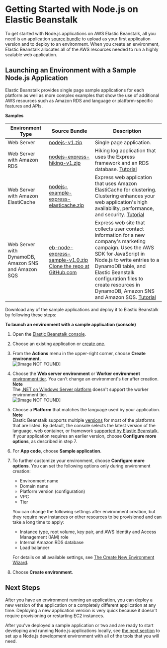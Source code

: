 # Getting Started with Node\.js on Elastic Beanstalk<a name="nodejs-getstarted"></a>

To get started with Node\.js applications on AWS Elastic Beanstalk, all you need is an application [source bundle](applications-sourcebundle.md) to upload as your first application version and to deploy to an environment\. When you create an environment, Elastic Beanstalk allocates all of the AWS resources needed to run a highly scalable web application\.

## Launching an Environment with a Sample Node\.js Application<a name="nodejs-getstarted-samples"></a>

Elastic Beanstalk provides single page sample applications for each platform as well as more complex examples that show the use of additional AWS resources such as Amazon RDS and language or platform\-specific features and APIs\.


**Samples**  

|  Environment Type  |  Source Bundle  |  Description  | 
| --- | --- | --- | 
|  Web Server  |   [nodejs\-v1\.zip](samples/nodejs-v1.zip)   |  Single page application\.  | 
|  Web Server with Amazon RDS  |  [nodejs\-express\-hiking\-v1\.zip](samples/nodejs-express-hiking-v1.zip)  |  Hiking log application that uses the Express framework and an RDS database\. [Tutorial](create_deploy_nodejs_express.md)  | 
|  Web Server with Amazon ElastiCache  |  [nodejs\-example\-express\-elasticache\.zip](https://elasticbeanstalk-samples-us-east-2.s3.amazonaws.com/nodejs-example-express-elasticache.zip)  |  Express web application that uses Amazon ElastiCache for clustering\. Clustering enhances your web application's high availability, performance, and security\. [Tutorial](nodejs-express-clustering.md)  | 
|  Web Server with DynamoDB, Amazon SNS and Amazon SQS  |  [eb\-node\-express\-sample\-v1\.0\.zip](https://github.com/awslabs/eb-node-express-sample/releases/download/v1.0/eb-node-express-sample-v1.0.zip) [Clone the repo at GitHub\.com](https://github.com/awslabs/eb-node-express-sample)  |  Express web site that collects user contact information for a new company's marketing campaign\. Uses the AWS SDK for JavaScript in Node\.js to write entries to a DynamoDB table, and Elastic Beanstalk configuration files to create resources in DynamoDB, Amazon SNS and Amazon SQS\. [Tutorial](nodejs-dynamodb-tutorial.md)  | 

Download any of the sample applications and deploy it to Elastic Beanstalk by following these steps:

**To launch an environment with a sample application \(console\)**

1. Open the [Elastic Beanstalk console](https://console.aws.amazon.com/elasticbeanstalk)\.

1. Choose an existing application or [create one](applications.md)\.

1. From the **Actions** menu in the upper\-right corner, choose **Create environment**\.  
![\[Image NOT FOUND\]](http://docs.aws.amazon.com/elasticbeanstalk/latest/dg/images/application-actions-createnewenvironment.png)

1. Choose the **Web server environment** or **Worker environment** [environment tier](concepts.md#concepts-tier)\. You can't change an environment's tier after creation\.
**Note**  
The [\.NET on Windows Server platform](create_deploy_NET.md) doesn't support the worker environment tier\.  
![\[Image NOT FOUND\]](http://docs.aws.amazon.com/elasticbeanstalk/latest/dg/images/wizard-choosetier.png)

1. Choose a **Platform** that matches the language used by your application\.
**Note**  
Elastic Beanstalk supports multiple [versions](concepts.platforms.md) for most of the platforms that are listed\. By default, the console selects the latest version of the language, web container, or framework [supported by Elastic Beanstalk](concepts.platforms.md)\. If your application requires an earlier version, choose **Configure more options**, as described in step 7\.

1. For **App code**, choose **Sample application**\.

1. To further customize your environment, choose **Configure more options**\. You can set the following options only during environment creation:
   + Environment name
   + Domain name
   + Platform version \(configuration\)
   + VPC
   + Tier

   You can change the following settings after environment creation, but they require new instances or other resources to be provisioned and can take a long time to apply:
   + Instance type, root volume, key pair, and AWS Identity and Access Management \(IAM\) role
   + Internal Amazon RDS database
   + Load balancer

   For details on all available settings, see [The Create New Environment Wizard](environments-create-wizard.md)\.

1. Choose **Create environment**\.

## Next Steps<a name="nodejs-getstarted-next"></a>

After you have an environment running an application, you can deploy a new version of the application or a completely different application at any time\. Deploying a new application version is very quick because it doesn't require provisioning or restarting EC2 instances\.

After you've deployed a sample application or two and are ready to start developing and running Node\.js applications locally, see [the next section](nodejs-devenv.md) to set up a Node\.js development environment with all of the tools that you will need\.